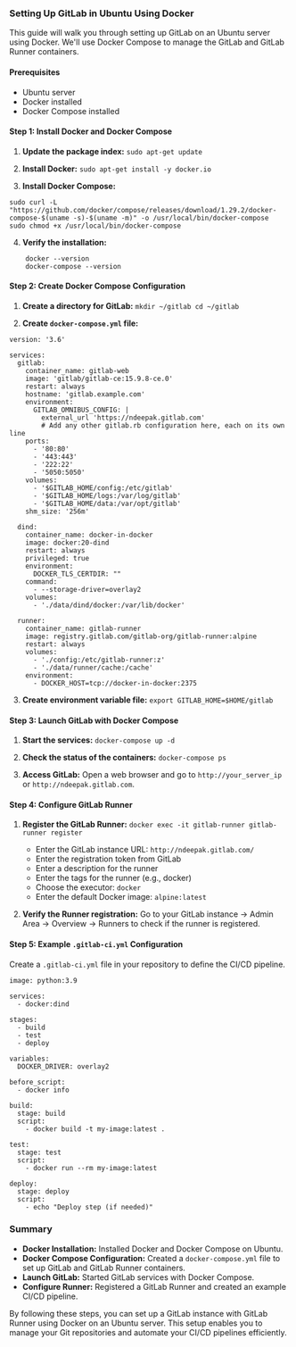 ### Setting Up GitLab in Ubuntu Using Docker
This guide will walk you through setting up GitLab on an Ubuntu server using Docker. We'll use Docker Compose to manage the GitLab and GitLab Runner containers.
#### Prerequisites
- Ubuntu server
- Docker installed
- Docker Compose installed
#### Step 1: Install Docker and Docker Compose
1. **Update the package index:**
    `sudo apt-get update`
    
2. **Install Docker:**
    `sudo apt-get install -y docker.io`
    
3. **Install Docker Compose:**
```
sudo curl -L "https://github.com/docker/compose/releases/download/1.29.2/docker-compose-$(uname -s)-$(uname -m)" -o /usr/local/bin/docker-compose
sudo chmod +x /usr/local/bin/docker-compose
```    
4. **Verify the installation:**
```
    docker --version 
    docker-compose --version
```
#### Step 2: Create Docker Compose Configuration
1. **Create a directory for GitLab:**
    `mkdir ~/gitlab cd ~/gitlab`
    
2. **Create `docker-compose.yml` file:**
```
version: '3.6'

services:
  gitlab:
    container_name: gitlab-web
    image: 'gitlab/gitlab-ce:15.9.8-ce.0'
    restart: always
    hostname: 'gitlab.example.com'
    environment:
      GITLAB_OMNIBUS_CONFIG: |
        external_url 'https://ndeepak.gitlab.com'
        # Add any other gitlab.rb configuration here, each on its own line
    ports:
      - '80:80'
      - '443:443'
      - '222:22'
      - '5050:5050'
    volumes:
      - '$GITLAB_HOME/config:/etc/gitlab'
      - '$GITLAB_HOME/logs:/var/log/gitlab'
      - '$GITLAB_HOME/data:/var/opt/gitlab'
    shm_size: '256m'

  dind:
    container_name: docker-in-docker
    image: docker:20-dind
    restart: always
    privileged: true
    environment:
      DOCKER_TLS_CERTDIR: ""
    command:
      - --storage-driver=overlay2
    volumes:
      - './data/dind/docker:/var/lib/docker'

  runner:
    container_name: gitlab-runner
    image: registry.gitlab.com/gitlab-org/gitlab-runner:alpine
    restart: always
    volumes:
      - './config:/etc/gitlab-runner:z'
      - './data/runner/cache:/cache'
    environment:
      - DOCKER_HOST=tcp://docker-in-docker:2375

```
3. **Create environment variable file:**
    `export GITLAB_HOME=$HOME/gitlab`
#### Step 3: Launch GitLab with Docker Compose
1. **Start the services:**
    `docker-compose up -d`
    
2. **Check the status of the containers:**
    `docker-compose ps`
    
3. **Access GitLab:**
    Open a web browser and go to `http://your_server_ip` or `http://ndeepak.gitlab.com`.
#### Step 4: Configure GitLab Runner
1. **Register the GitLab Runner:**
    `docker exec -it gitlab-runner gitlab-runner register`
    
    - Enter the GitLab instance URL: `http://ndeepak.gitlab.com/`
    - Enter the registration token from GitLab
    - Enter a description for the runner
    - Enter the tags for the runner (e.g., docker)
    - Choose the executor: `docker`
    - Enter the default Docker image: `alpine:latest`
2. **Verify the Runner registration:**
    Go to your GitLab instance -> Admin Area -> Overview -> Runners to check if the runner is registered.
#### Step 5: Example `.gitlab-ci.yml` Configuration
Create a `.gitlab-ci.yml` file in your repository to define the CI/CD pipeline.
```
image: python:3.9

services:
  - docker:dind

stages:
  - build
  - test
  - deploy

variables:
  DOCKER_DRIVER: overlay2

before_script:
  - docker info

build:
  stage: build
  script:
    - docker build -t my-image:latest .

test:
  stage: test
  script:
    - docker run --rm my-image:latest

deploy:
  stage: deploy
  script:
    - echo "Deploy step (if needed)"
```
### Summary
- **Docker Installation:** Installed Docker and Docker Compose on Ubuntu.
- **Docker Compose Configuration:** Created a `docker-compose.yml` file to set up GitLab and GitLab Runner containers.
- **Launch GitLab:** Started GitLab services with Docker Compose.
- **Configure Runner:** Registered a GitLab Runner and created an example CI/CD pipeline.

By following these steps, you can set up a GitLab instance with GitLab Runner using Docker on an Ubuntu server. This setup enables you to manage your Git repositories and automate your CI/CD pipelines efficiently.